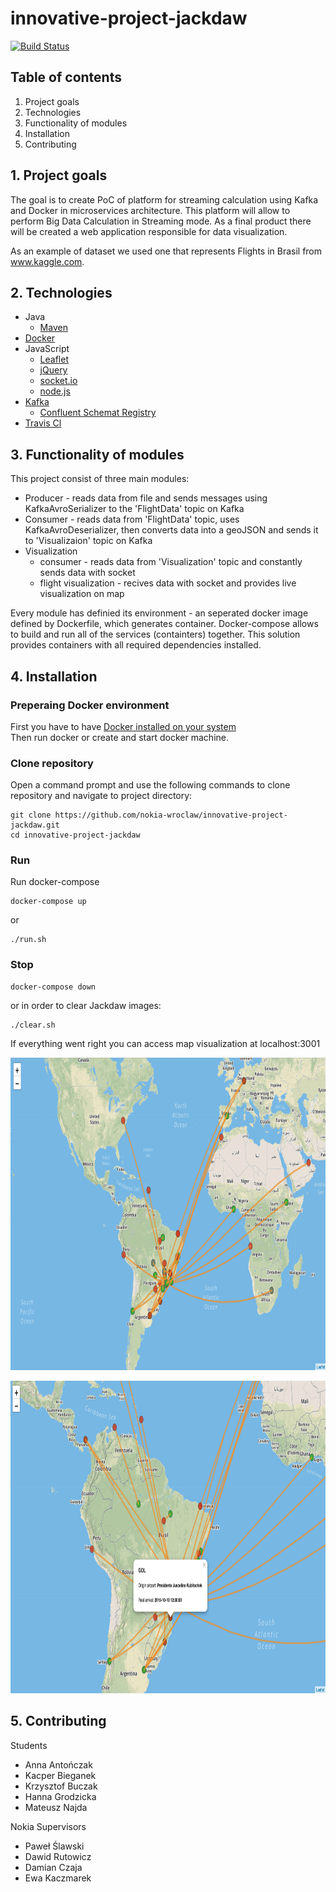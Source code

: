 # innovative-project-jackdaw

[![Build Status](https://travis-ci.org/nokia-wroclaw/innovative-project-jackdaw.svg?branch=master)](https://travis-ci.org/nokia-wroclaw/innovative-project-jackdaw)


## Table of contents
1. Project goals
2. Technologies
3. Functionality of modules
4. Installation
5. Contributing


## 1. Project goals
The goal is to create PoC of platform for streaming calculation using Kafka and Docker in microservices architecture. This platform will allow to perform Big Data Calculation in Streaming mode. As a final product there will be created a web application responsible for data visualization.

As an example of dataset we used one that represents Flights in Brasil from www.kaggle.com.


## 2. Technologies
  * Java
    * [Maven](http://maven.apache.org)
  * [Docker](https://www.docker.com)
  * JavaScript
    * [Leaflet](https://leafletjs.com)
    * [jQuery](https://jquery.com)
    * [socket.io](https://socket.io)
    * [node.js](https://nodejs.org)
  * [Kafka](https://kafka.apache.org)
    * [Confluent Schemat Registry](https://docs.confluent.io)
  * [Travis Cl](https://travis-ci.org)


## 3. Functionality of modules
This project consist of three main modules:
* Producer - reads data from file and sends messages using KafkaAvroSerializer to the 'FlightData' topic on Kafka
* Consumer - reads data from 'FlightData' topic, uses KafkaAvroDeserializer, then converts data into a geoJSON and sends it to 'Visualizaion' topic on Kafka
* Visualization
	* consumer - reads data from 'Visualization' topic and constantly sends data with socket
	* flight visualization - recives data with socket and provides live visualization on map

Every module has definied its environment - an seperated docker image defined by Dockerfile, which generates container. Docker-compose allows to build and run all of the services (containters) together.
This solution provides containers with all required dependencies installed.

## 4. Installation
### Preperaing Docker environment
First you have to have [Docker installed on your system](https://docs.docker.com/install)   
Then run docker or create and start docker machine.

### Clone repository
Open a command prompt and use the following commands to clone repository and navigate to project directory:
```
git clone https://github.com/nokia-wroclaw/innovative-project-jackdaw.git
cd innovative-project-jackdaw
```
### Run
Run docker-compose
```
docker-compose up
```
or 
```
./run.sh
```

### Stop
```
docker-compose down
```

or in order to clear Jackdaw images:

```
./clear.sh
```

If everything went right you can access map visualization at localhost:3001

<p align="center">
  <img src="figures/map_screen.png" alt="Brazilian Flights map" height="500px">
</p>

<p align="center">
  <img src="figures/map_details_screen.png" alt="Brazilian Flight's details" height="500px">
</p>


## 5. Contributing
Students
* Anna Antończak
* Kacper Bieganek
* Krzysztof Buczak
* Hanna Grodzicka
* Mateusz Najda

Nokia Supervisors
* Paweł Ślawski
* Dawid Rutowicz
* Damian Czaja
* Ewa Kaczmarek

